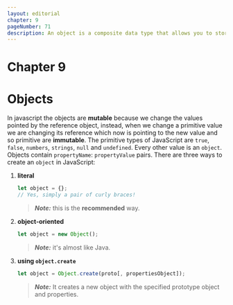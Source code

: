 ```yaml
---
layout: editorial
chapter: 9
pageNumber: 71
description: An object is a composite data type that allows you to store and organize multiple values (properties) as key-value pairs. It is a fundamental data structure in the language and is widely used for representing complex data and creating structured entities.
---
```


# Chapter 9
# Objects

In javascript the objects are **mutable** because we change the values pointed by the reference object, instead, when we change a primitive value we are changing its reference which now is pointing to the new value and so primitive are **immutable**. The primitive types of JavaScript are `true`, `false`, `numbers`, `strings`, `null` and `undefined`. Every other value is an `object`. Objects contain `propertyName`: `propertyValue` pairs. There are three ways to create an `object` in JavaScript:

1.  **literal**

    ```javascript
    let object = {};
    // Yes, simply a pair of curly braces!
    ```

    > _**Note:**_ this is the **recommended** way.
2.  **object-oriented**

    ```javascript
    let object = new Object();
    ```

    > _**Note:**_ it's almost like Java.
3.  **using `object.create`**

    ```javascript
    let object = Object.create(proto[, propertiesObject]);
    ```

    > _**Note:**_ It creates a new object with the specified prototype object and properties.

